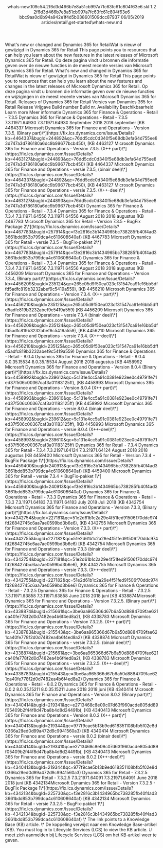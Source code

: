 <?xml version="1.0" encoding="UTF-8"?>
<xliff xmlns:logoport="urn:logoport:xliffeditor:xliff-extras:1.0" xmlns:tilt="urn:logoport:xliffeditor:tilt-non-translatables:1.0" xmlns:xsi="http://www.w3.org/2001/XMLSchema-instance" xmlns="urn:oasis:names:tc:xliff:document:1.2" xmlns:xliffext="urn:microsoft:content:schema:xliffextensions" version="1.2" xsi:schemaLocation="urn:oasis:names:tc:xliff:document:1.2 xliff-core-1.2-transitional.xsd">
  <file datatype="xml" source-language="en-US" original="whats-new.md" target-language="nl-NL">
    <header>
      <tool tool-company="Microsoft" tool-version="1.0-d915bc8" tool-name="mdxliff" tool-id="mdxliff"/>
      <xliffext:skl_file_name>whats-new.109c54.2f6d3d466b7e8a51cb997a7fc63fc61c804f63e6.skl</xliffext:skl_file_name>
      <xliffext:version>1.2</xliffext:version>
      <xliffext:ms.openlocfilehash>2f6d3d466b7e8a51cb997a7fc63fc61c804f63e6</xliffext:ms.openlocfilehash>
      <xliffext:ms.sourcegitcommit>bbc9aa0d6b94a942e1f4d5b038601509dcc87937</xliffext:ms.sourcegitcommit>
      <xliffext:ms.lasthandoff>06/05/2019</xliffext:ms.lasthandoff>
      <xliffext:ms.openlocfilepath>articles\retail\get-started\whats-new.md</xliffext:ms.openlocfilepath>
    </header>
    <body>
      <group extype="content" id="content">
        <trans-unit xml:space="preserve" translate="yes" id="101" restype="x-metadata">
          <source>What's new or changed and Dynamics 365 for Retail</source><target logoport:matchpercent="0" state="translated">Wat is nieuw of gewijzigd in Dynamics 365 for Retail</target>
        </trans-unit>
        <trans-unit xml:space="preserve" translate="yes" id="102" restype="x-metadata">
          <source>This page points you to resources that can help you learn about the new features in the latest releases of Microsoft Dynamics 365 for Retail.</source>
        <target logoport:matchpercent="100" state="translated" state-qualifier="leveraged-tm">Op deze pagina vindt u bronnen die informatie geven over de nieuwe functies in de meest recente versies van Microsoft Dynamics 365 for Retail.</target></trans-unit>
        <trans-unit xml:space="preserve" translate="yes" id="103">
          <source>What's new and changed in Dynamics 365 for Retail</source><target logoport:matchpercent="85" state="translated" state-qualifier="fuzzy-match">Wat is nieuw of gewijzigd in Dynamics 365 for Retail</target>
        </trans-unit>
        <trans-unit xml:space="preserve" translate="yes" id="104">
          <source>This page points you to resources that can help you learn about the new features and changes in the latest releases of Microsoft Dynamics 365 for Retail.</source>
        <target logoport:matchpercent="100" state="translated" state-qualifier="leveraged-tm">Op deze pagina vindt u bronnen die informatie geven over de nieuwe functies en wijzigingen in de meest recente versies van Microsoft Dynamics 365 for Retail.</target></trans-unit>
        <trans-unit xml:space="preserve" translate="yes" id="105">
          <source>Releases of Dynamics 365 for Retail</source>
        <target logoport:matchpercent="101" state="translated" state-qualifier="leveraged-tm">Versies van Dynamics 365 for Retail</target></trans-unit>
        <trans-unit xml:space="preserve" translate="yes" id="106">
          <source>Release</source>
        <target logoport:matchpercent="101" state="translated" state-qualifier="leveraged-tm">Vrijgave</target></trans-unit>
        <trans-unit xml:space="preserve" translate="yes" id="107">
          <source>Build number</source>
        <target logoport:matchpercent="101" state="translated" state-qualifier="leveraged-tm">Build nr.</target></trans-unit>
        <trans-unit xml:space="preserve" translate="yes" id="108">
          <source>Availability</source>
        <target logoport:matchpercent="101" state="translated" state-qualifier="leveraged-tm">Beschikbaarheid</target></trans-unit>
        <trans-unit xml:space="preserve" translate="yes" id="109">
          <source>Learn more</source>
        <target logoport:matchpercent="101" state="translated" state-qualifier="leveraged-tm">Meer informatie</target></trans-unit>
        <trans-unit xml:space="preserve" translate="yes" id="110">
          <source>Dynamics 365 for Finance &amp; Operations - Retail - 7.3.5</source>
        <target logoport:matchpercent="101" state="translated" state-qualifier="leveraged-tm">Dynamics 365 for Finance &amp; Operations - Retail - 7.3.5</target></trans-unit>
        <trans-unit xml:space="preserve" translate="yes" id="111">
          <source>7.3.11971.64930</source>
        <target logoport:matchpercent="101" state="translated" state-qualifier="leveraged-tm">7.3.11971.64930</target></trans-unit>
        <trans-unit xml:space="preserve" translate="yes" id="112">
          <source>September 2018</source>
        <target logoport:matchpercent="101" state="translated" state-qualifier="leveraged-tm">2018 september</target></trans-unit>
        <trans-unit xml:space="preserve" translate="yes" id="113">
          <source><bpt id="p1">[</bpt>KB 4464337 Microsoft Dynamics 365 for Finance and Operations - Version 7.3.5, (Binary part)<ph id="ph1">\*</ph><ept id="p1">](https://fix.lcs.dynamics.com/Issue/Details?kb=4464337&amp;bugId=244892&amp;qc=76dd5cdc0d340f5e68db3efa64d755ee83d747a3d786180a6dc9b99677bcb450)</ept>, <bpt id="p2">[</bpt>KB 4463127 Microsoft Dynamics 365 for Finance and Operations - Version 7.3.5. (X++ part)<ph id="ph2">\*</ph><ept id="p2">](https://fix.lcs.dynamics.com/Issue/Details?kb=4463127&amp;bugId=244893&amp;qc=76dd5cdc0d340f5e68db3efa64d755ee83d747a3d786180a6dc9b99677bcb450)</ept></source>
        <target logoport:matchpercent="101" state="translated" state-qualifier="leveraged-tm"><bpt id="p1">[</bpt>KB 4464337 Microsoft Dynamics 365 for Finance and Operations - versie 7.3.5, (binair deel)<ph id="ph1">\*</ph><ept id="p1">](https://fix.lcs.dynamics.com/Issue/Details?kb=4464337&amp;bugId=244892&amp;qc=76dd5cdc0d340f5e68db3efa64d755ee83d747a3d786180a6dc9b99677bcb450)</ept>, <bpt id="p2">[</bpt>KB 4463127 Microsoft Dynamics 365 for Finance and Operations - versie 7.3.5. (X++-deel)<ph id="ph2">\*</ph><ept id="p2">](https://fix.lcs.dynamics.com/Issue/Details?kb=4463127&amp;bugId=244893&amp;qc=76dd5cdc0d340f5e68db3efa64d755ee83d747a3d786180a6dc9b99677bcb450)</ept></target></trans-unit>
        <trans-unit xml:space="preserve" translate="yes" id="114">
          <source>Dynamics 365 for Finance &amp; Operations - Retail - 7.3.4</source>
        <target logoport:matchpercent="101" state="translated" state-qualifier="leveraged-tm">Dynamics 365 for Finance &amp; Operations - Retail - 7.3.4</target></trans-unit>
        <trans-unit xml:space="preserve" translate="yes" id="115">
          <source>7.3.11971.64556</source>
        <target logoport:matchpercent="101" state="translated" state-qualifier="leveraged-tm">7.3.11971.64556</target></trans-unit>
        <trans-unit xml:space="preserve" translate="yes" id="116">
          <source>August 2018</source>
        <target logoport:matchpercent="101" state="translated" state-qualifier="leveraged-tm">2018 augustus</target></trans-unit>
        <trans-unit xml:space="preserve" translate="yes" id="117">
          <source><bpt id="p1">[</bpt>KB 4467783 Microsoft Dynamics 365 for Retail - Version 7.3.5 - BugFix Package 2<ph id="ph1">\*</ph><ept id="p1">](https://fix.lcs.dynamics.com/Issue/Details?kb=4467783&amp;bugId=257914&amp;qc=f3e2816c3b1434965bc738285fb40f4ad33661bdd853b799dca4c610608640af)</ept></source>
        <target logoport:matchpercent="101" state="translated" state-qualifier="leveraged-tm"><bpt id="p1">[</bpt>KB 4467783 Microsoft Dynamics 365 for Retail - versie 7.3.5 - BugFix-pakket 2<ph id="ph1">\*</ph><ept id="p1">](https://fix.lcs.dynamics.com/Issue/Details?kb=4467783&amp;bugId=257914&amp;qc=f3e2816c3b1434965bc738285fb40f4ad33661bdd853b799dca4c610608640af)</ept></target></trans-unit>
        <trans-unit xml:space="preserve" translate="yes" id="118">
          <source>Dynamics 365 for Finance &amp; Operations - Retail - 7.3.4</source>
        <target logoport:matchpercent="101" state="translated" state-qualifier="leveraged-tm">Dynamics 365 for Finance &amp; Operations - Retail - 7.3.4</target></trans-unit>
        <trans-unit xml:space="preserve" translate="yes" id="119">
          <source>7.3.11971.64556</source>
        <target logoport:matchpercent="101" state="translated" state-qualifier="leveraged-tm">7.3.11971.64556</target></trans-unit>
        <trans-unit xml:space="preserve" translate="yes" id="120">
          <source>August 2018</source>
        <target logoport:matchpercent="101" state="translated" state-qualifier="leveraged-tm">2018 augustus</target></trans-unit>
        <trans-unit xml:space="preserve" translate="yes" id="121">
          <source><bpt id="p1">[</bpt>KB 4456209 Microsoft Dynamics 365 for Finance and Operations - Version 7.3.4, (Binary part)<ph id="ph1">\*</ph><ept id="p1">](https://fix.lcs.dynamics.com/Issue/Details?kb=4456209&amp;bugId=235124&amp;qc=265c05d9f50ea023cf31547ca91e16bb5dffd5adfc819b3232abef9c5419a559)</ept>, <bpt id="p2">[</bpt>KB 4456210 Microsoft Dynamics 365 for Finance and Operations - Version 7.3.4. (X++ part)<ph id="ph2">\*</ph><ept id="p2">](https://fix.lcs.dynamics.com/Issue/Details?kb=4456210&amp;bugId=235125&amp;qc=265c05d9f50ea023cf31547ca91e16bb5dffd5adfc819b3232abef9c5419a559)</ept></source>
        <target logoport:matchpercent="101" state="translated" state-qualifier="leveraged-tm"><bpt id="p1">[</bpt>KB 4456209 Microsoft Dynamics 365 for Finance and Operations - versie 7.3.4 (binair deel)<ph id="ph1">\*</ph><ept id="p1">](https://fix.lcs.dynamics.com/Issue/Details?kb=4456209&amp;bugId=235124&amp;qc=265c05d9f50ea023cf31547ca91e16bb5dffd5adfc819b3232abef9c5419a559)</ept>, <bpt id="p2">[</bpt>KB 4456210 Microsoft Dynamics 365 for Finance and Operations - versie 7.3.4. (X++-deel)<ph id="ph2">\*</ph><ept id="p2">](https://fix.lcs.dynamics.com/Issue/Details?kb=4456210&amp;bugId=235125&amp;qc=265c05d9f50ea023cf31547ca91e16bb5dffd5adfc819b3232abef9c5419a559)</ept></target></trans-unit>
        <trans-unit xml:space="preserve" translate="yes" id="122">
          <source>Dynamics 365 for Finance &amp; Operations - Retail - 8.0.4</source>
        <target logoport:matchpercent="101" state="translated" state-qualifier="leveraged-tm">Dynamics 365 for Finance &amp; Operations - Retail - 8.0.4</target></trans-unit>
        <trans-unit xml:space="preserve" translate="yes" id="123">
          <source>8.0.35.15534</source>
        <target logoport:matchpercent="101" state="translated" state-qualifier="leveraged-tm">8.0.35.15534</target></trans-unit>
        <trans-unit xml:space="preserve" translate="yes" id="124">
          <source>August 2018</source>
        <target logoport:matchpercent="101" state="translated" state-qualifier="leveraged-tm">2018 augustus</target></trans-unit>
        <trans-unit xml:space="preserve" translate="yes" id="125">
          <source><bpt id="p1">[</bpt>KB 4458992 Microsoft Dynamics 365 for Finance and Operations - Version 8.0.4 (Binary part)<ph id="ph1">\*</ph><ept id="p1">](https://fix.lcs.dynamics.com/Issue/Details?kb=4458992&amp;bugId=239612&amp;qc=5c131e4cc5a91c0381e923ee0c49791fe71ed37f506c00367caf3a01183125ff)</ept>, <bpt id="p2">[</bpt>KB 4458993 Microsoft Dynamics 365 for Finance and Operations - Version 8.0.4 (X++ part)<ph id="ph2">\*</ph><ept id="p2">](https://fix.lcs.dynamics.com/Issue/Details?kb=4458993&amp;bugId=239610&amp;qc=5c131e4cc5a91c0381e923ee0c49791fe71ed37f506c00367caf3a01183125ff)</ept></source>
        <target logoport:matchpercent="101" state="translated" state-qualifier="leveraged-tm"><bpt id="p1">[</bpt>KB 4458992 Microsoft Dynamics 365 for Finance and Operations - versie 8.0.4 (binair deel)<ph id="ph1">\*</ph><ept id="p1">](https://fix.lcs.dynamics.com/Issue/Details?kb=4458992&amp;bugId=239612&amp;qc=5c131e4cc5a91c0381e923ee0c49791fe71ed37f506c00367caf3a01183125ff)</ept>, <bpt id="p2">[</bpt>KB 4458993 Microsoft Dynamics 365 for Finance and Operations - versie 8.0.4 (X++-deel)<ph id="ph2">\*</ph><ept id="p2">](https://fix.lcs.dynamics.com/Issue/Details?kb=4458993&amp;bugId=239610&amp;qc=5c131e4cc5a91c0381e923ee0c49791fe71ed37f506c00367caf3a01183125ff)</ept></target></trans-unit>
        <trans-unit xml:space="preserve" translate="yes" id="126">
          <source>Dynamics 365 for Retail - 7.3.4</source>
        <target logoport:matchpercent="101" state="translated" state-qualifier="leveraged-tm">Dynamics 365 for Retail - 7.3.4</target></trans-unit>
        <trans-unit xml:space="preserve" translate="yes" id="127">
          <source>7.3.21971.64124</source>
        <target logoport:matchpercent="101" state="translated" state-qualifier="leveraged-tm">7.3.21971.64124</target></trans-unit>
        <trans-unit xml:space="preserve" translate="yes" id="128">
          <source>August 2018</source>
        <target logoport:matchpercent="101" state="translated" state-qualifier="leveraged-tm">2018 augustus</target></trans-unit>
        <trans-unit xml:space="preserve" translate="yes" id="129">
          <source><bpt id="p1">[</bpt>KB 4459400 Microsoft Dynamics 365 for Retail - Version 7.3.4 + BugFix Package 1<ph id="ph1">\*</ph><ept id="p1">](https://fix.lcs.dynamics.com/Issue/Details?kb=4459400&amp;bugId=240913&amp;qc=f3e2816c3b1434965bc738285fb40f4ad33661bdd853b799dca4c610608640af)</ept></source>
        <target logoport:matchpercent="101" state="translated" state-qualifier="leveraged-tm"><bpt id="p1">[</bpt>KB 4459400 Microsoft Dynamics 365 for Retail - versie 7.3.4 + BugFix-pakket 1<ph id="ph1">\*</ph><ept id="p1">](https://fix.lcs.dynamics.com/Issue/Details?kb=4459400&amp;bugId=240913&amp;qc=f3e2816c3b1434965bc738285fb40f4ad33661bdd853b799dca4c610608640af)</ept></target></trans-unit>
        <trans-unit xml:space="preserve" translate="yes" id="130">
          <source>Dynamics 365 for Finance &amp; Operations - Retail - 7.3.3</source>
        <target logoport:matchpercent="101" state="translated" state-qualifier="leveraged-tm">Dynamics 365 for Finance &amp; Operations - Retail - 7.3.3</target></trans-unit>
        <trans-unit xml:space="preserve" translate="yes" id="131">
          <source>7.3.11971.64183</source>
        <target logoport:matchpercent="101" state="translated" state-qualifier="leveraged-tm">7.3.11971.64183</target></trans-unit>
        <trans-unit xml:space="preserve" translate="yes" id="132">
          <source>July 2018</source>
        <target logoport:matchpercent="101" state="translated" state-qualifier="leveraged-tm">Juli 2018</target></trans-unit>
        <trans-unit xml:space="preserve" translate="yes" id="133">
          <source><bpt id="p1">[</bpt>KB 4342754 Microsoft Dynamics 365 for Finance and Operations - Version 7.3.3, (Binary part)<ph id="ph1">\*</ph><ept id="p1">](https://fix.lcs.dynamics.com/Issue/Details?kb=4342754&amp;bugId=227181&amp;qc=51e2d61b1c2a29e4f51fed91506f70ddc974fd26842745c6aa7ae0599bd3b6e6)</ept>, <bpt id="p2">[</bpt>KB 4342755 Microsoft Dynamics 365 for Finance and Operations - Version 7.3.3. (X++ part)<ph id="ph2">\*</ph><ept id="p2">](https://fix.lcs.dynamics.com/Issue/Details?kb=4342755&amp;bugId=227182&amp;qc=51e2d61b1c2a29e4f51fed91506f70ddc974fd26842745c6aa7ae0599bd3b6e6)</ept></source>
        <target logoport:matchpercent="101" state="translated" state-qualifier="leveraged-tm"><bpt id="p1">[</bpt>KB 4342754 Microsoft Dynamics 365 for Finance and Operations - versie 7.3.3 (binair deel)<ph id="ph1">\*</ph><ept id="p1">](https://fix.lcs.dynamics.com/Issue/Details?kb=4342754&amp;bugId=227181&amp;qc=51e2d61b1c2a29e4f51fed91506f70ddc974fd26842745c6aa7ae0599bd3b6e6)</ept>, <bpt id="p2">[</bpt>KB 4342755 Microsoft Dynamics 365 for Finance and Operations - versie 7.3.3. (X++-deel)<ph id="ph2">\*</ph><ept id="p2">](https://fix.lcs.dynamics.com/Issue/Details?kb=4342755&amp;bugId=227182&amp;qc=51e2d61b1c2a29e4f51fed91506f70ddc974fd26842745c6aa7ae0599bd3b6e6)</ept></target></trans-unit>
        <trans-unit xml:space="preserve" translate="yes" id="134">
          <source>Dynamics 365 for Finance &amp; Operations - Retail - 7.3.2.5</source>
        <target logoport:matchpercent="101" state="translated" state-qualifier="leveraged-tm">Dynamics 365 for Finance &amp; Operations - Retail - 7.3.2.5</target></trans-unit>
        <trans-unit xml:space="preserve" translate="yes" id="135">
          <source>7.3.11971.63858</source>
        <target logoport:matchpercent="101" state="translated" state-qualifier="leveraged-tm">7.3.11971.63858</target></trans-unit>
        <trans-unit xml:space="preserve" translate="yes" id="136">
          <source>June 2018</source>
        <target logoport:matchpercent="101" state="translated" state-qualifier="leveraged-tm">2018 juni</target></trans-unit>
        <trans-unit xml:space="preserve" translate="yes" id="137">
          <source><bpt id="p1">[</bpt>KB 4338874Microsoft Dynamics 365 for Finance and Operations - Version 7.3.2.5. (Binary part)<ph id="ph1">\*</ph><ept id="p1">](https://fix.lcs.dynamics.com/Issue/Details?kb=4338874&amp;bugId=215661&amp;qc=3be6aa965366d67b6a50d8884709fae621ca40fe778f2d0d7482ea4b6f4ed8a2)</ept>, <bpt id="p2">[</bpt>KB 4338783 Microsoft Dynamics 365 for Finance and Operations - Version 7.3.2.5. (X++ part)<ph id="ph2">\*</ph><ept id="p2">](https://fix.lcs.dynamics.com/Issue/Details?kb=4338783&amp;bugId=215543&amp;qc=3be6aa965366d67b6a50d8884709fae621ca40fe778f2d0d7482ea4b6f4ed8a2)</ept></source>
        <target logoport:matchpercent="101" state="translated" state-qualifier="leveraged-tm"><bpt id="p1">[</bpt>KB 4338874 Microsoft Dynamics 365 for Finance and Operations - versie 7.3.2.5. (binair deel)<ph id="ph1">\*</ph><ept id="p1">](https://fix.lcs.dynamics.com/Issue/Details?kb=4338874&amp;bugId=215661&amp;qc=3be6aa965366d67b6a50d8884709fae621ca40fe778f2d0d7482ea4b6f4ed8a2)</ept>, <bpt id="p2">[</bpt>KB 4338783 Microsoft Dynamics 365 for Finance and Operations - versie 7.3.2.5. (X++-deel)<ph id="ph2">\*</ph><ept id="p2">](https://fix.lcs.dynamics.com/Issue/Details?kb=4338783&amp;bugId=215543&amp;qc=3be6aa965366d67b6a50d8884709fae621ca40fe778f2d0d7482ea4b6f4ed8a2)</ept></target></trans-unit>
        <trans-unit xml:space="preserve" translate="yes" id="138">
          <source>Dynamics 365 for Finance &amp; Operations - Retail - 8.0.2</source>
        <target logoport:matchpercent="101" state="translated" state-qualifier="leveraged-tm">Dynamics 365 for Finance &amp; Operations - Retail - 8.0.2</target></trans-unit>
        <trans-unit xml:space="preserve" translate="yes" id="139">
          <source>8.0.35.15211</source>
        <target logoport:matchpercent="101" state="translated" state-qualifier="leveraged-tm">8.0.35.15211</target></trans-unit>
        <trans-unit xml:space="preserve" translate="yes" id="140">
          <source>June 2018</source>
        <target logoport:matchpercent="101" state="translated" state-qualifier="leveraged-tm">2018 juni</target></trans-unit>
        <trans-unit xml:space="preserve" translate="yes" id="141">
          <source><bpt id="p1">[</bpt>KB 4340414 Microsoft Dynamics 365 for Finance and Operations - Version 8.0.2 (Binary part)<ph id="ph1">\*</ph><ept id="p1">](https://fix.lcs.dynamics.com/Issue/Details?kb=4340414&amp;bugId=219341&amp;qc=e2713468c8e09c07d63f960acde805dd89f05409b2f44f8d47ba8b4d8d24491b)</ept>, <bpt id="p2">[</bpt>KB 4340413 Microsoft Dynamics 365 for Finance and Operations - Version 8.0.2 (X++ part)<ph id="ph2">\*</ph><ept id="p2">](https://fix.lcs.dynamics.com/Issue/Details?kb=4340413&amp;bugId=219344&amp;qc=977f9cae5b13b9ed618351108bfb5f02e8d0366a28ed0d99a472d9c9941560a3)</ept></source>
        <target logoport:matchpercent="101" state="translated" state-qualifier="leveraged-tm"><bpt id="p1">[</bpt>KB 4340414 Microsoft Dynamics 365 for Finance and Operations - versie 8.0.2 (binair deel)<ph id="ph1">\*</ph><ept id="p1">](https://fix.lcs.dynamics.com/Issue/Details?kb=4340414&amp;bugId=219341&amp;qc=e2713468c8e09c07d63f960acde805dd89f05409b2f44f8d47ba8b4d8d24491b)</ept>, <bpt id="p2">[</bpt>KB 4340413 Microsoft Dynamics 365 for Finance and Operations - versie 8.0.2 (X++-deel)<ph id="ph2">\*</ph><ept id="p2">](https://fix.lcs.dynamics.com/Issue/Details?kb=4340413&amp;bugId=219344&amp;qc=977f9cae5b13b9ed618351108bfb5f02e8d0366a28ed0d99a472d9c9941560a3)</ept></target></trans-unit>
        <trans-unit xml:space="preserve" translate="yes" id="142">
          <source>Dynamics 365 for Retail - 7.3.2.5</source>
        <target logoport:matchpercent="101" state="translated" state-qualifier="leveraged-tm">Dynamics 365 for Retail - 7.3.2.5</target></trans-unit>
        <trans-unit xml:space="preserve" translate="yes" id="143">
          <source>7.3.21971.64091</source>
        <target logoport:matchpercent="101" state="translated" state-qualifier="leveraged-tm">7.3.21971.64091</target></trans-unit>
        <trans-unit xml:space="preserve" translate="yes" id="144">
          <source>June 2018</source>
        <target logoport:matchpercent="101" state="translated" state-qualifier="leveraged-tm">2018 juni</target></trans-unit>
        <trans-unit xml:space="preserve" translate="yes" id="145">
          <source><bpt id="p1">[</bpt>KB 4342134Microsoft Dynamics 365 for Retail - Version 7.3.2.5 - BugFix Package 1<ph id="ph1">\*</ph><ept id="p1">](https://fix.lcs.dynamics.com/Issue/Details?kb=4342134&amp;bugId=225730&amp;qc=f3e2816c3b1434965bc738285fb40f4ad33661bdd853b799dca4c610608640af)</ept></source>
        <target logoport:matchpercent="101" state="translated" state-qualifier="leveraged-tm"><bpt id="p1">[</bpt>KB 4342134 Microsoft Dynamics 365 for Retail - versie 7.3.2.5 - BugFix-pakket 1<ph id="ph1">\*</ph><ept id="p1">](https://fix.lcs.dynamics.com/Issue/Details?kb=4342134&amp;bugId=225730&amp;qc=f3e2816c3b1434965bc738285fb40f4ad33661bdd853b799dca4c610608640af)</ept></target></trans-unit>
        <trans-unit xml:space="preserve" translate="yes" id="146">
          <source><ph id="ph1">\*</ph> The link points to a Knowledge Base (KB) article.</source>
        <target logoport:matchpercent="101" state="translated" state-qualifier="leveraged-tm"><ph id="ph1">\*</ph> De koppeling verwijst naar een Knowledge Base-artikel (KB).</target></trans-unit>
        <trans-unit xml:space="preserve" translate="yes" id="147">
          <source>You must log in to Lifecycle Services (LCS) to view the KB article.</source>
        <target logoport:matchpercent="101" state="translated" state-qualifier="leveraged-tm">U moet zich aanmelden bij Lifecycle Services (LCS) om het KB-artikel weer te geven.</target></trans-unit>
      </group>
    </body>
  </file>
</xliff>